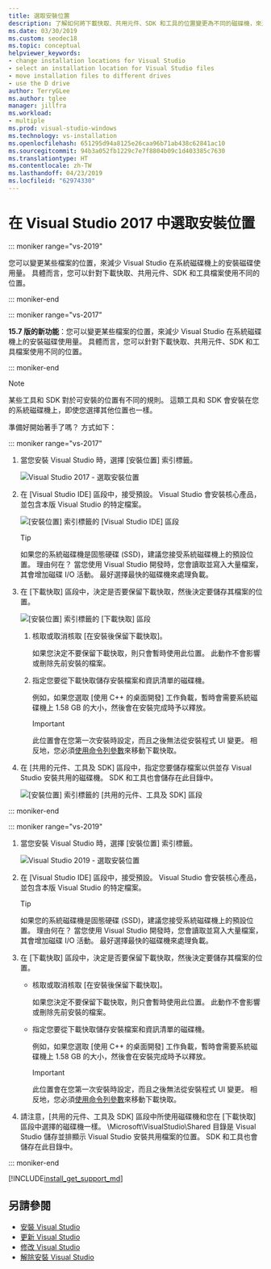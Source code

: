 ```yaml
---
title: 選取安裝位置
description: 了解如何將下載快取、共用元件、SDK 和工具的位置變更為不同的磁碟機，來減少 Visual Studio 在系統磁碟機上的安裝磁碟使用量。 例如，將一些檔案從 C 磁碟機移至 D 磁碟機。
ms.date: 03/30/2019
ms.custom: seodec18
ms.topic: conceptual
helpviewer_keywords:
- change installation locations for Visual Studio
- select an installation location for Visual Studio files
- move installation files to different drives
- use the D drive
author: TerryGLee
ms.author: tglee
manager: jillfra
ms.workload:
- multiple
ms.prod: visual-studio-windows
ms.technology: vs-installation
ms.openlocfilehash: 651295d94a8125e26caa96b71ab438c62841ac10
ms.sourcegitcommit: 94b3a052fb1229c7e7f8804b09c1d403385c7630
ms.translationtype: HT
ms.contentlocale: zh-TW
ms.lasthandoff: 04/23/2019
ms.locfileid: "62974330"
---
```

# <a name="select-the-installation-locations-in-visual-studio"></a>在 Visual Studio 2017 中選取安裝位置

::: moniker range="vs-2019"

您可以變更某些檔案的位置，來減少 Visual Studio 在系統磁碟機上的安裝磁碟使用量。 具體而言，您可以針對下載快取、共用元件、SDK 和工具檔案使用不同的位置。

::: moniker-end

::: moniker range="vs-2017"

**15.7 版的新功能**：您可以變更某些檔案的位置，來減少 Visual Studio 在系統磁碟機上的安裝磁碟使用量。 具體而言，您可以針對下載快取、共用元件、SDK 和工具檔案使用不同的位置。

::: moniker-end

   > [!NOTE]
   > 某些工具和 SDK 對於可安裝的位置有不同的規則。 這類工具和 SDK 會安裝在您的系統磁碟機上，即使您選擇其他位置也一樣。

準備好開始著手了嗎？ 方式如下：

::: moniker range="vs-2017"

1. 當您安裝 Visual Studio 時，選擇 [安裝位置] 索引標籤。

   ![Visual Studio 2017 - 選取安裝位置](media/vs-installation-locations.png "選取安裝位置。")

1. 在 [Visual Studio IDE] 區段中，接受預設。 Visual Studio 會安裝核心產品，並包含本版 Visual Studio 的特定檔案。

   ![[安裝位置] 索引標籤的 [Visual Studio IDE] 區段](media/vs-installation-locations-ide.png "接受 [安裝位置] 索引標籤中 [Visual Studio IDE] 區段的預設值。")

   > [!TIP]
   > 如果您的系統磁碟機是固態硬碟 (SSD)，建議您接受系統磁碟機上的預設位置。 理由何在？ 當您使用 Visual Studio 開發時，您會讀取並寫入大量檔案，其會增加磁碟 I/O 活動。 最好選擇最快的磁碟機來處理負載。

1. 在 [下載快取] 區段中，決定是否要保留下載快取，然後決定要儲存其檔案的位置。

     ![[安裝位置] 索引標籤的 [下載快取] 區段](media/vs-installation-locations-cache.png "選擇是否要在安裝後保留下載快取，然後指定要儲存檔案的磁碟機。")

    1. 核取或取消核取 [在安裝後保留下載快取]。

       如果您決定不要保留下載快取，則只會暫時使用此位置。 此動作不會影響或刪除先前安裝的檔案。

    1. 指定您要從下載快取儲存安裝檔案和資訊清單的磁碟機。

        例如，如果您選取 [使用 C++ 的桌面開發] 工作負載，暫時會需要系統磁碟機上 1.58 GB 的大小，然後會在安裝完成時予以釋放。

       > [!IMPORTANT]
       > 此位置會在您第一次安裝時設定，而且之後無法從安裝程式 UI 變更。 相反地，您必須[使用命令列參數](use-command-line-parameters-to-install-visual-studio.md)來移動下載快取。

1. 在 [共用的元件、工具及 SDK] 區段中，指定您要儲存檔案以供並存 Visual Studio 安裝共用的磁碟機。 SDK 和工具也會儲存在此目錄中。

   ![[安裝位置] 索引標籤的 [共用的元件、工具及 SDK] 區段](media/vs-installation-locations-shared.png "指定您要儲存共用元件、工具和 SDK 的位置。")

::: moniker-end

::: moniker range="vs-2019"

1. 當您安裝 Visual Studio 時，選擇 [安裝位置] 索引標籤。

   ![Visual Studio 2019 - 選取安裝位置](media/vs-2019/vs-installer-installation-locations.png "選取安裝位置。")

1. 在 [Visual Studio IDE] 區段中，接受預設。 Visual Studio 會安裝核心產品，並包含本版 Visual Studio 的特定檔案。

   > [!TIP]
   > 如果您的系統磁碟機是固態硬碟 (SSD)，建議您接受系統磁碟機上的預設位置。 理由何在？ 當您使用 Visual Studio 開發時，您會讀取並寫入大量檔案，其會增加磁碟 I/O 活動。 最好選擇最快的磁碟機來處理負載。

1. 在 [下載快取] 區段中，決定是否要保留下載快取，然後決定要儲存其檔案的位置。

    * 核取或取消核取 [在安裝後保留下載快取]。

       如果您決定不要保留下載快取，則只會暫時使用此位置。 此動作不會影響或刪除先前安裝的檔案。

    * 指定您要從下載快取儲存安裝檔案和資訊清單的磁碟機。

        例如，如果您選取 [使用 C++ 的桌面開發] 工作負載，暫時會需要系統磁碟機上 1.58 GB 的大小，然後會在安裝完成時予以釋放。

       > [!IMPORTANT]
       > 此位置會在您第一次安裝時設定，而且之後無法從安裝程式 UI 變更。 相反地，您必須[使用命令列參數](use-command-line-parameters-to-install-visual-studio.md)來移動下載快取。

1. 請注意，[共用的元件、工具及 SDK] 區段中所使用磁碟機和您在 [下載快取] 區段中選擇的磁碟機一樣。 \Microsoft\VisualStudio\Shared 目錄是 Visual Studio 儲存並排顯示 Visual Studio 安裝共用檔案的位置。 SDK 和工具也會儲存在此目錄中。

::: moniker-end

[!INCLUDE[install_get_support_md](includes/install_get_support_md.md)]

## <a name="see-also"></a>另請參閱

* [安裝 Visual Studio](install-visual-studio.md)
* [更新 Visual Studio](update-visual-studio.md)
* [修改 Visual Studio](update-visual-studio.md)
* [解除安裝 Visual Studio](uninstall-visual-studio.md)
